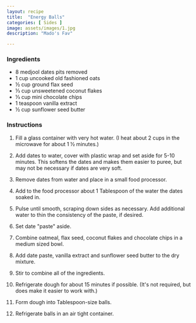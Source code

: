 ```yaml
---
layout: recipe
title:  "Energy Balls"
categories: [ Sides ]
image: assets/images/1.jpg
description: "Mado's Fav"

---
```


### Ingredients

- 8 medjool dates pits removed
- 1 cup uncooked old fashioned oats
- ½ cup ground flax seed
- ⅓ cup unsweetened coconut flakes
- ⅓ cup mini chocolate chips
- 1 teaspoon vanilla extract
- ½ cup sunflower seed butter

### Instructions

1. Fill a glass container with very hot water. (I heat about 2 cups in the microwave for about 1 ½ minutes.)

2. Add dates to water, cover with plastic wrap and set aside for 5-10 minutes. This softens the dates and makes them easier to puree, but may not be necessary if dates are very soft.

3. Remove dates from water and place in a small food processor.

4. Add to the food processor about 1 Tablespoon of the water the dates soaked in.

5. Pulse until smooth, scraping down sides as necessary. Add additional water to thin the consistency of the paste, if desired.

6. Set date "paste" aside.

7. Combine oatmeal, flax seed, coconut flakes and chocolate chips in a medium sized bowl.

8. Add date paste, vanilla extract and sunflower seed butter to the dry mixture.

9. Stir to combine all of the ingredients.

10. Refrigerate dough for about 15 minutes if possible. (It's not required, but does make it easier to work with.)

11. Form dough into Tablespoon-size balls.

12. Refrigerate balls in an air tight container.